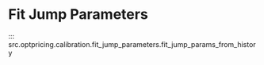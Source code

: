 # Fit Jump Parameters

::: src.optpricing.calibration.fit_jump_parameters.fit_jump_params_from_history
